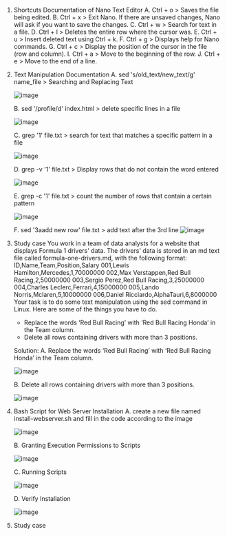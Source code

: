1. Shortcuts Documentation of Nano Text Editor
   A. Ctrl + o > Saves the file being edited.
   B. Ctrl + x > Exit Nano. If there are unsaved changes, Nano will ask if you want to save the changes.
   C. Ctrl + w > Search for text in a file.
   D. Ctrl + l > Deletes the entire row where the cursor was.
   E. Ctrl + u > Insert deleted text using Ctrl + k.
   F. Ctrl + g > Displays help for Nano commands.
   G. Ctrl + c > Display the position of the cursor in the file (row and column).
   I. Ctrl + a > Move to the beginning of the row.
   J. Ctrl + e > Move to the end of a line.

2. Text Manipulation Documentation
   A. sed 's/old_text/new_text/g' name_file > Searching and Replacing Text

   ![image](https://github.com/user-attachments/assets/252dd4d8-be11-485d-9a93-57d4fdcfe69d)

   B. sed '/profile/d' index.html > delete specific lines in a file

   ![image](https://github.com/user-attachments/assets/af7751d9-3719-4b88-93ef-3d9f47efa20b)

   C. grep '1' file.txt > search for text that matches a specific pattern in a file

   ![image](https://github.com/user-attachments/assets/1447240c-11b8-4410-b611-d307f576e126)

   D. grep -v '1' file.txt > Display rows that do not contain the word entered

   ![image](https://github.com/user-attachments/assets/198bfc46-de80-430c-867f-85c92d08516e)

   E. grep -c '1' file.txt > count the number of rows that contain a certain pattern
   
   ![image](https://github.com/user-attachments/assets/dee46214-d462-4a57-a7de-7440af1f942d)

   F. sed '3aadd new row' file.txt > add text after the 3rd line
   ![image](https://github.com/user-attachments/assets/a35131fd-8727-4e1b-a913-40cb9e1e90f3)

3. Study case
   You work in a team of data analysts for a website that displays Formula 1 drivers' data. The drivers' data is stored in an md text file called formula-one-drivers.md, with the following format:
   ID,Name,Team,Position,Salary
   001,Lewis Hamilton,Mercedes,1,70000000
   002,Max Verstappen,Red Bull Racing,2,50000000
   003,Sergio Perez,Red Bull Racing,3,25000000
   004,Charles Leclerc,Ferrari,4,15000000
   005,Lando Norris,Mclaren,5,10000000
   006,Daniel Ricciardo,AlphaTauri,6,8000000
   Your task is to do some text manipulation using the sed command in Linux. Here are some of the things you have to do.
   - Replace the words ‘Red Bull Racing’ with ‘Red Bull Racing Honda’ in the Team column.
   - Delete all rows containing drivers with more than 3 positions.

   Solution:
   A. Replace the words ‘Red Bull Racing’ with ‘Red Bull Racing Honda’ in the Team column.
   
   ![image](https://github.com/user-attachments/assets/e38f26db-4fec-49e0-97a6-61b7e1397f8f)

   B. Delete all rows containing drivers with more than 3 positions.

   ![image](https://github.com/user-attachments/assets/2473591a-c5cc-40e9-966c-83e80ccb1bbf)

4. Bash Script for Web Server Installation
   A. create a new file named install-webserver.sh and fill in the code according to the image
   
   ![image](https://github.com/user-attachments/assets/2bb717fd-dfef-4a0d-95ac-1ede4dbba518)

   B. Granting Execution Permissions to Scripts

   ![image](https://github.com/user-attachments/assets/0834e25e-9270-4677-be65-28ccdf814a0e)

   C. Running Scripts
   
   ![image](https://github.com/user-attachments/assets/489baca2-dea8-4823-bb4b-2dada5a27b83)

   D. Verify Installation

   ![image](https://github.com/user-attachments/assets/9a89adae-1e4e-479d-8c07-ddf1e949b4c2)

5. Study case    
